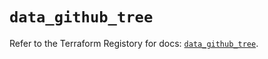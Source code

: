 # `data_github_tree`

Refer to the Terraform Registory for docs: [`data_github_tree`](https://registry.terraform.io/providers/integrations/github/5.34.0/docs/data-sources/tree).
